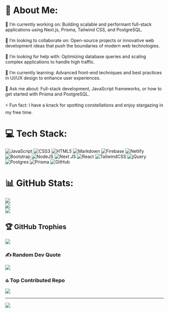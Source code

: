 # 💫 About Me:
🔭 I’m currently working on: Building scalable and performant full-stack applications using Next.js, Prisma, Tailwind CSS, and PostgreSQL.<br><br>👯 I’m looking to collaborate on: Open-source projects or innovative web development ideas that push the boundaries of modern web technologies.<br><br>🤝 I’m looking for help with: Optimizing database queries and scaling complex applications to handle high traffic.<br><br>🌱 I’m currently learning: Advanced front-end techniques and best practices in UI/UX design to enhance user experiences.<br><br>💬 Ask me about: Full-stack development, JavaScript frameworks, or how to get started with Prisma and PostgreSQL.<br><br>⚡ Fun fact: I have a knack for spotting constellations and enjoy stargazing in my free time.


# 💻 Tech Stack:
![JavaScript](https://img.shields.io/badge/javascript-%23323330.svg?style=for-the-badge&logo=javascript&logoColor=%23F7DF1E) ![CSS3](https://img.shields.io/badge/css3-%231572B6.svg?style=for-the-badge&logo=css3&logoColor=white) ![HTML5](https://img.shields.io/badge/html5-%23E34F26.svg?style=for-the-badge&logo=html5&logoColor=white) ![Markdown](https://img.shields.io/badge/markdown-%23000000.svg?style=for-the-badge&logo=markdown&logoColor=white) ![Firebase](https://img.shields.io/badge/firebase-%23039BE5.svg?style=for-the-badge&logo=firebase) ![Netlify](https://img.shields.io/badge/netlify-%23000000.svg?style=for-the-badge&logo=netlify&logoColor=#00C7B7) ![Bootstrap](https://img.shields.io/badge/bootstrap-%238511FA.svg?style=for-the-badge&logo=bootstrap&logoColor=white) ![NodeJS](https://img.shields.io/badge/node.js-6DA55F?style=for-the-badge&logo=node.js&logoColor=white) ![Next JS](https://img.shields.io/badge/Next-black?style=for-the-badge&logo=next.js&logoColor=white) ![React](https://img.shields.io/badge/react-%2320232a.svg?style=for-the-badge&logo=react&logoColor=%2361DAFB) ![TailwindCSS](https://img.shields.io/badge/tailwindcss-%2338B2AC.svg?style=for-the-badge&logo=tailwind-css&logoColor=white) ![jQuery](https://img.shields.io/badge/jquery-%230769AD.svg?style=for-the-badge&logo=jquery&logoColor=white) ![Postgres](https://img.shields.io/badge/postgres-%23316192.svg?style=for-the-badge&logo=postgresql&logoColor=white) ![Prisma](https://img.shields.io/badge/Prisma-3982CE?style=for-the-badge&logo=Prisma&logoColor=white) ![GitHub](https://img.shields.io/badge/github-%23121011.svg?style=for-the-badge&logo=github&logoColor=white)
# 📊 GitHub Stats:
![](https://github-readme-stats.vercel.app/api?username=issaccodes&theme=radical&hide_border=false&include_all_commits=false&count_private=false)<br/>
![](https://github-readme-streak-stats.herokuapp.com/?user=issaccodes&theme=radical&hide_border=false)<br/>
![](https://github-readme-stats.vercel.app/api/top-langs/?username=issaccodes&theme=radical&hide_border=false&include_all_commits=false&count_private=false&layout=compact)

## 🏆 GitHub Trophies
![](https://github-profile-trophy.vercel.app/?username=issaccodes&theme=radical&no-frame=false&no-bg=true&margin-w=4)

### ✍️ Random Dev Quote
![](https://quotes-github-readme.vercel.app/api?type=horizontal&theme=radical)

### 🔝 Top Contributed Repo
![](https://github-contributor-stats.vercel.app/api?username=issaccodes&limit=5&theme=dark&combine_all_yearly_contributions=true)

---
[![](https://visitcount.itsvg.in/api?id=issaccodes&label=Profile%20Views&color=2&icon=8&pretty=true)](https://visitcount.itsvg.in)
<!-- Proudly created with GPRM ( https://gprm.itsvg.in ) -->
